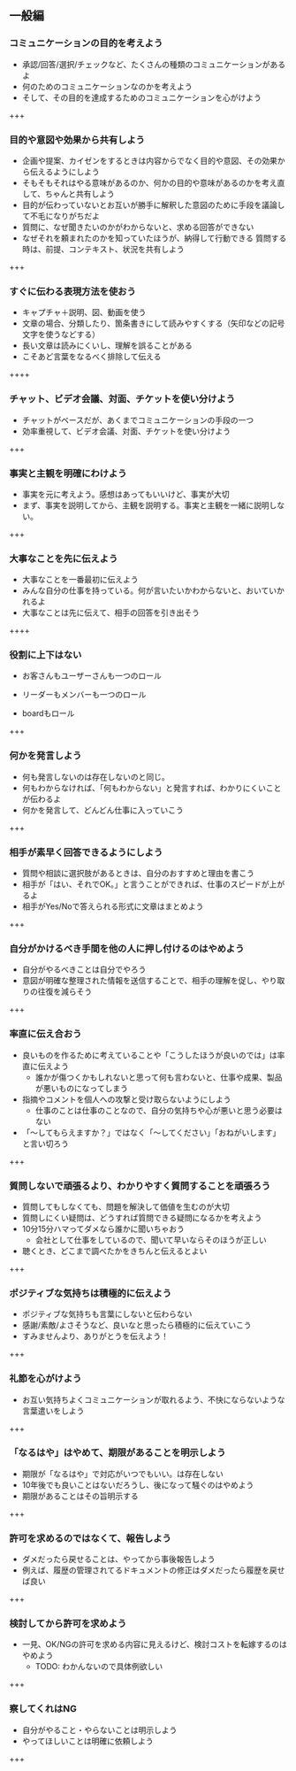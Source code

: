 ## 一般編

### コミュニケーションの目的を考えよう

- 承認/回答/選択/チェックなど、たくさんの種類のコミュニケーションがあるよ
- 何のためのコミュニケーションなのかを考えよう
- そして、その目的を達成するためのコミュニケーションを心がけよう

+++

### 目的や意図や効果から共有しよう

- 企画や提案、カイゼンをするときは内容からでなく目的や意図、その効果から伝えるようにしよう
- そもそもそれはやる意味があるのか、何かの目的や意味があるのかを考え直して、ちゃんと共有しよう
- 目的が伝わっていないとお互いが勝手に解釈した意図のために手段を議論して不毛になりがちだよ
- 質問に、なぜ聞きたいのかがわからないと、求める回答ができない
- なぜそれを頼まれたのかを知っていたほうが、納得して行動できる
質問する時は、前提、コンテキスト、状況を共有しよう

+++

### すぐに伝わる表現方法を使おう
- キャプチャ＋説明、図、動画を使う
- 文章の場合、分類したり、箇条書きにして読みやすくする（矢印などの記号文字を使うなどする）
- 長い文章は読みにくいし、理解を誤ることがある
- こそあど言葉をなるべく排除して伝える

++++

### チャット、ビデオ会議、対面、チケットを使い分けよう

- チャットがベースだが、あくまでコミュニケーションの手段の一つ
- 効率重視して、ビデオ会議、対面、チケットを使い分けよう

+++

### 事実と主観を明確にわけよう

* 事実を元に考えよう。感想はあってもいいけど、事実が大切
* まず、事実を説明してから、主観を説明する。事実と主観を一緒に説明しない。

+++


### 大事なことを先に伝えよう

- 大事なことを一番最初に伝えよう
- みんな自分の仕事を持っている。何が言いたいかわからないと、おいていかれるよ
- 大事なことは先に伝えて、相手の回答を引き出そう

++++

### 役割に上下はない

- お客さんもユーザーさんも一つのロール

- リーダーもメンバーも一つのロール

- boardもロール

+++

### 何かを発言しよう

* 何も発言しないのは存在しないのと同じ。
* 何もわからなければ、「何もわからない」と発言すれば、わかりにくいことが伝わるよ
* 何かを発言して、どんどん仕事に入っていこう

+++

### 相手が素早く回答できるようにしよう

- 質問や相談に選択肢があるときは、自分のおすすめと理由を書こう
- 相手が「はい、それでOK。」と言うことができれば、仕事のスピードが上がるよ
- 相手がYes/Noで答えられる形式に文章はまとめよう

+++

### 自分がかけるべき手間を他の人に押し付けるのはやめよう

- 自分がやるべきことは自分でやろう
- 意図が明確な整理された情報を送信することで、相手の理解を促し、やり取りの往復を減らそう

+++

### 率直に伝え合おう

- 良いものを作るために考えていることや「こうしたほうが良いのでは」は率直に伝えよう
    - 誰かが傷つくかもしれないと思って何も言わないと、仕事や成果、製品が悪いものになってしまう
- 指摘やコメントを個人への攻撃と受け取らないようにしよう
    - 仕事のことは仕事のことなので、自分の気持ちや心が悪いと思う必要はない
- 「〜してもらえますか？」ではなく「〜してください」「おねがいします」と言い切ろう

+++

### 質問しないで頑張るより、わかりやすく質問することを頑張ろう

- 質問してもしなくても、問題を解決して価値を生むのが大切
- 質問しにくい疑問は、どうすれば質問できる疑問になるかを考えよう
- 10分15分ハマってダメなら誰かに聞いちゃおう
    - 会社として仕事をしているので、聞いて早いならそのほうが正しい
- 聴くとき、どこまで調べたかをきちんと伝えるとよい

+++

### ポジティブな気持ちは積極的に伝えよう

- ポジティブな気持ちも言葉にしないと伝わらない
- 感謝/素敵/よさそうなど、良いなと思ったら積極的に伝えていこう
- すみませんより、ありがとうを伝えよう！

+++
### 礼節を心がけよう

- お互い気持ちよくコミュニケーションが取れるよう、不快にならないような言葉遣いをしよう

+++

### 「なるはや」はやめて、期限があることを明示しよう

- 期限が「なるはや」で対応がいつでもいい。は存在しない
- 10年後でも良いことはないだろうし、後になって騒ぐのはやめよう
- 期限があることはその旨明示する

+++

### 許可を求めるのではなくて、報告しよう

- ダメだったら戻せることは、やってから事後報告しよう
- 例えば、履歴の管理されてるドキュメントの修正はダメだったら履歴を戻せば良い

+++

### 検討してから許可を求めよう

- 一見、OK/NGの許可を求める内容に見えるけど、検討コストを転嫁するのはやめよう
    - TODO: わかんないので具体例欲しい

+++

### 察してくれはNG

- 自分がやること・やらないことは明示しよう
- やってほしいことは明確に依頼しよう

+++
